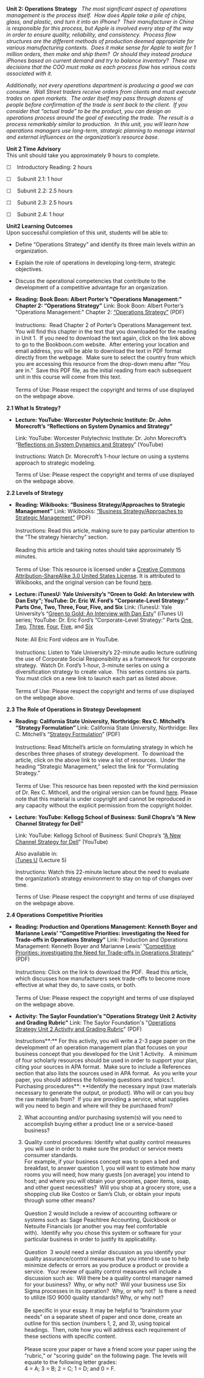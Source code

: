 **Unit 2: Operations Strategy** <span id="2"></span> 
*The most significant aspect of operations management is the process
itself.  How does Apple take a pile of chips, glass, and plastic, and
turn it into an iPhone?  Their manufacturer in China is responsible for
this process, but Apple is involved every step of the way in order to
ensure quality, reliability, and consistency.  Process flow structures
are the different methods of production deemed appropriate for various
manufacturing contexts.  Does it make sense for Apple to wait for 1
million orders, then make and ship them?  Or should they instead produce
iPhones based on current demand and try to balance inventory?  These are
decisions that the COO must make as each process flow has various costs
associated with it.*  
  
 *Additionally, not every operations department is producing a good we
can consume.  Wall Street traders receive orders from clients and must
execute trades on open markets.  The order itself may pass through
dozens of people before confirmation of the trade is sent back to the
client.  If you consider that “actual trade” to be the product, you can
design an operations process around the goal of executing the trade. 
The result is a process remarkably similar to production.  In this unit,
you will learn how operations managers use long-term, strategic planning
to manage internal and external influences on the organization’s
resource base.*

**Unit 2 Time Advisory**  
This unit should take you approximately 9 hours to complete.

☐    Introductory Reading: 2 hours

☐    Subunit 2.1: 1 hour

☐    Subunit 2.2: 2.5 hours

☐    Subunit 2.3: 2.5 hours

☐    Subunit 2.4: 1 hour

**Unit2 Learning Outcomes**  
Upon successful completion of this unit, students will be able to:

-   Define “Operations Strategy” and identify its three main levels
    within an organization.
-   Explain the role of operations in developing long-term, strategic
    objectives.
-   Discuss the operational competencies that contribute to the
    development of a competitive advantage for an organization.

-   **Reading: Book Boon: Albert Porter’s "Operations Management:"
    Chapter 2: “Operations Strategy”**
    Link: Book Boon: Albert Porter’s "Operations Management:" Chapter 2:
    [“Operations
    Strategy”](http://bookboon.com/en/textbooks/management-organisation/operations-management)
    (PDF)  
        
     Instructions:  Read Chapter 2 of Porter’s Operations Management
    text.  You will find this chapter in the text that you downloaded
    for the reading in Unit 1.  If you need to download the text again,
    click on the link above to go to the Bookboon.com website.  After
    entering your location and email address, you will be able to
    download the text in PDF format directly from the webpage.  Make
    sure to select the country from which you are accessing this
    resource from the drop-down menu after “You are in.”  Save this PDF
    file, as the initial reading from each subsequent unit in this
    course will come from this text.  
        
     Terms of Use: Please respect the copyright and terms of use
    displayed on the webpage above.

**2.1 What Is Strategy?** <span id="2.1"></span> 
-   **Lecture: YouTube: Worcester Polytechnic Institute: Dr. John
    Morecroft’s “Reflections on System Dynamics and Strategy”**

    <span class="title1">Link: YouTube: Worcester Polytechnic Institute:
    Dr. John Morecroft’s “[Reflections on System Dynamics and
    Strategy](http://www.youtube.com/watch?v=n_JfJDOCdYA)”
    (YouTube)</span>

    Instructions: Watch Dr. Morecroft’s 1-hour lecture on using a
    systems approach to strategic modeling.

    Terms of Use: Please respect the copyright and terms of use
    displayed on the webpage above.

**2.2 Levels of Strategy** <span id="2.2"></span> 
-   **Reading: Wikibooks: “Business Strategy/Approaches to Strategic
    Management”**
    Link: Wikibooks: [“Business Strategy/Approaches to Strategic
    Management”](http://www.saylor.org/site/wp-content/uploads/2013/04/BUS300-2.2-BusinessStrategyApproachestoStrategicManagement.pdf)
    (PDF)  
        
     Instructions: Read this article, making sure to pay particular
    attention to the “The strategy hierarchy” section.  
        
     Reading this article and taking notes should take approximately 15
    minutes.  
        
     Terms of Use: This resource is licensed under a [Creative Commons
    Attribution-ShareAlike 3.0 United States
    License](http://creativecommons.org/licenses/by-sa/3.0/us/). It is
    attributed to Wikibooks, and the original version can be found
    [here](http://en.wikibooks.org/wiki/Business_Strategy/Approaches_to_Strategic_Management).

-   **Lecture: iTunesU: Yale University’s “Green to Gold: An Interview
    with Dan Esty”; YouTube: Dr. Eric W. Ford’s “Corporate-Level
    Strategy:” Parts One, Two, Three, Four, Five, and Six**
    Link: iTunesU: Yale University’s “[Green to Gold: An Interview with
    Dan
    Esty](http://deimos3.apple.com/WebObjects/Core.woa/Browse/yale.edu-dz.2821778948?i=1681954481)”
    (iTunes U) series; YouTube: Dr. Eric Ford’s “Corporate-Level
    Strategy:” Parts
    [One](http://www.youtube.com/user/ewford11#p/u/12/mkQxjgUirAo),
    [Two](http://www.youtube.com/user/ewford11#p/u/11/zpk36-gfU1Y),
    [Three](http://www.youtube.com/user/ewford11#p/u/10/aWrBxwdDDOE),
    [Four](http://www.youtube.com/user/ewford11#p/u/8/_OtzcODlL2U),
    [Five](http://www.youtube.com/user/ewford11#p/u/9/2ZCjLr2jiLU), and
    [Six](http://www.youtube.com/user/ewford11#p/u/7/Oorehh2yxpo)  
        
     Note: All Eric Ford videos are in YouTube.  
        
     Instructions: Listen to Yale University’s 22-minute audio lecture
    outlining the use of Corporate Social Responsibility as a framework
    for corporate strategy.  Watch Dr. Ford’s 1-hour, 3-minute series on
    using a diversification strategy to create value.  This series
    contains six parts.  You must click on a new link to launch each
    part as listed above.  
        
     Terms of Use: Please respect the copyright and terms of use
    displayed on the webpage above.

**2.3 The Role of Operations in Strategy Development** <span
id="2.3"></span> 
-   **Reading: California State University, Northridge: Rex C.
    Mitchell’s “Strategy Formulation”**
    Link: California State University, Northridge: Rex C. Mitchell’s
    “[Strategy
    Formulation](http://www.saylor.org/site/wp-content/uploads/2013/04/BUS300-2.3_Strategy-Formulation.pdf)”
    (PDF)  
        
     Instructions: Read Mitchell’s article on formulating strategy in
    which he describes three phases of strategy development.  To
    download the article, click on the above link to view a list of
    resources.  Under the heading “Strategic Management,” select the
    link for “Formulating Strategy.”  
        
     Terms of Use: This resource has been reposted with the kind
    permission of Dr. Rex C. Mithcell, and the original version can be
    found [here](http://www.csun.edu/~hfmgt001/writing.htm). Please note
    that this material is under copyright and cannot be reproduced in
    any capacity without the explicit permission from the copyright
    holder.   

-   **Lecture: YouTube: Kellogg School of Business: Sunil Chopra’s “A
    New Channel Strategy for Dell”**

    <span class="title1">Link: YouTube: Kellogg School of Business:
    Sunil Chopra’s “[A New Channel Strategy for
    Dell](http://www.youtube.com/watch?v=81awuyDhfA8&playnext=1&list=PL3808A927DFE2756E)”
    (YouTube)</span>

    Also available in:  
     [iTunes
    U](http://deimos3.apple.com/WebObjects/Core.woa/Browse/northwestern.edu.2022316965.02022316970.3983716296?i=1827838409)
    (Lecture 5)  
      
     Instructions: Watch this 22-minute lecture about the need to
    evaluate the organization’s strategy environment to stay on top of
    changes over time.

    Terms of Use: Please respect the copyright and terms of use
    displayed on the webpage above.

**2.4 Operations Competitive Priorities** <span id="2.4"></span> 
-   **Reading: Production and Operations Management: Kenneth Boyer and
    Marianne Lewis’ “Competitive Priorities: investigating the Need for
    Trade-offs in Operations Strategy”**
    Link: Production and Operations Management: Kenneth Boyer and
    Marianne Lewis’ “[Competitive Priorities: investigating the Need for
    Trade-offs in Operations
    Strategy](http://iic.wikispaces.com/file/detail/a1_Boyler_POM02_CompPriority.pdf)”
    (PDF)  
        
     Instructions: Click on the link to download the PDF.  Read this
    article, which discusses how manufacturers seek trade-offs to become
    more effective at what they do, to save costs, or both.   
        
     Terms of Use: Please respect the copyright and terms of use
    displayed on the webpage above.

-   **Activity: The Saylor Foundation's "Operations Strategy Unit 2
    Activity and Grading Rubric"**
    Link: The Saylor Foundation's "[Operations Strategy Unit 2 Activity
    and Grading
    Rubric](http://www.saylor.org/site/wp-content/uploads/2012/06/BUS300-Unit-2-Activity-FINAL.pdf)"
    (PDF)  
      
     Instructions**:** For this activity, you will write a 2-3 page
    paper on the development of an operation management plan that
    focuses on your business concept that you developed for the Unit 1
    Activity.   A minimum of four scholarly resources should be used in
    order to support your plan, citing your sources in APA format.  Make
    sure to include a References section that also lists the sources
    used in APA format.  As you write your paper, you should address the
    following questions and topics:1. Purchasing
    procedures**: **Identify the necessary input (raw materials
    necessary to generate the output, or product). Who will or can you
    buy the raw materials from?  If you are providing a service, what
    supplies will you need to begin and where will they be purchased
    from?  
      
     2. What accounting and/or purchasing system(s) will you need to
    accomplish buying either a product line or a service-based
    business?   
      
     3. Quality control procedures: Identify what quality control
    measures you will use in order to make sure the product or service
    meets consumer standards.   
     For example, if your business concept was to open a bed and
    breakfast, to answer question 1, you will want to estimate how many
    rooms you will need; how many guests [on average] you intend to
    host; and where you will obtain your groceries, paper items, soap,
    and other guest necessities?  Will you shop at a grocery store, use
    a shopping club like Costco or Sam’s Club, or obtain your inputs
    through some other means?  
        
     Question 2 would include a review of accounting software or systems
    such as: Sage Peachtree Accounting, Quickbook or Netsuite
    Financials (or another you may feel comfortable with).  Identify why
    you chose this system or software for your particular business in
    order to justify its applicability.  
        
     Question  3 would need a similar discussion as you identify your
    quality assurance/control measures that you intend to use to help
    minimize defects or errors as you produce a product or provide a
    service.  Your review of quality control measures will include a
    discussion such as:  Will there be a quality control manager named
    for your business?  Why, or why not?  Will your business use Six
    Sigma processes in its operation?  Why, or why not?  Is there a need
    to utilize ISO 9000 quality standards? Why, or why not?  
        
     Be specific in your essay. It may be helpful to “brainstorm your
    needs” on a separate sheet of paper and once done, create an outline
    for this section (numbers 1, 2, and 3), using topical
    headings.  Then, note how you will address each requirement of these
    sections with specific content.   
        
     Please score your paper or have a friend score your paper using the
    "rubric," or "scoring guide" on the following page. The levels will
    equate to the following letter grades:  
     4 = A; 3 = B; 2 = C; 1 = D; and 0 = F.


